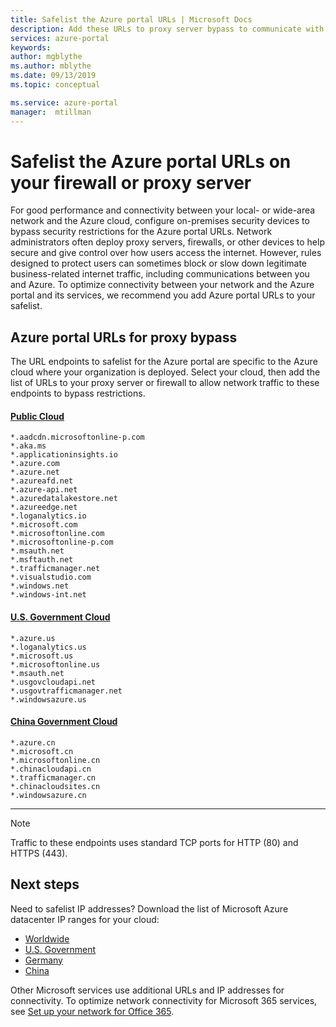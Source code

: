 ```yaml
---
title: Safelist the Azure portal URLs | Microsoft Docs
description: Add these URLs to proxy server bypass to communicate with the Azure portal and its services
services: azure-portal
keywords:
author: mgblythe
ms.author: mblythe
ms.date: 09/13/2019
ms.topic: conceptual

ms.service: azure-portal
manager:  mtillman
---
```

# Safelist the Azure portal URLs on your firewall or proxy server

For good performance and connectivity between your local- or wide-area network and the Azure cloud, configure on-premises security devices to bypass security restrictions for the Azure portal URLs. Network administrators often deploy proxy servers, firewalls, or other devices to help secure and give control over how users access the internet. However, rules designed to protect users can sometimes block or slow down legitimate business-related internet traffic, including communications between you and Azure. To optimize connectivity between your network and the Azure portal and its services, we recommend you add Azure portal URLs to your safelist.

## Azure portal URLs for proxy bypass

The URL endpoints to safelist for the Azure portal are specific to the Azure cloud where your organization is deployed. Select your cloud, then add the list of URLs to your proxy server or firewall to allow network traffic to these endpoints to bypass restrictions.

#### [Public Cloud](#tab/public-cloud)
```
*.aadcdn.microsoftonline-p.com
*.aka.ms
*.applicationinsights.io
*.azure.com
*.azure.net
*.azureafd.net
*.azure-api.net
*.azuredatalakestore.net
*.azureedge.net
*.loganalytics.io
*.microsoft.com
*.microsoftonline.com
*.microsoftonline-p.com
*.msauth.net
*.msftauth.net
*.trafficmanager.net
*.visualstudio.com
*.windows.net
*.windows-int.net
```

#### [U.S. Government Cloud](#tab/us-government-cloud)
```
*.azure.us
*.loganalytics.us
*.microsoft.us
*.microsoftonline.us
*.msauth.net
*.usgovcloudapi.net
*.usgovtrafficmanager.net
*.windowsazure.us
```

#### [China Government Cloud](#tab/china-government-cloud)
```
*.azure.cn
*.microsoft.cn
*.microsoftonline.cn
*.chinacloudapi.cn
*.trafficmanager.cn
*.chinacloudsites.cn
*.windowsazure.cn
```
---

> [!NOTE]
> Traffic to these endpoints uses standard TCP ports for HTTP (80) and HTTPS (443).
>
>
## Next steps

Need to safelist IP addresses? Download the list of Microsoft Azure datacenter IP ranges for your cloud:

* [Worldwide](https://www.microsoft.com/download/details.aspx?id=56519)
* [U.S. Government](https://www.microsoft.com/download/details.aspx?id=57063)
* [Germany](https://www.microsoft.com/download/details.aspx?id=57064)
* [China](https://www.microsoft.com/download/details.aspx?id=57062)

Other Microsoft services use additional URLs and IP addresses for connectivity. To optimize network connectivity for Microsoft 365 services, see [Set up your network for Office 365](/office365/enterprise/set-up-network-for-office-365).
